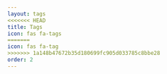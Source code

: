 ```yaml
---
layout: tags
<<<<<<< HEAD
title: Tags
icon: fas fa-tags
=======
icon: fas fa-tag
>>>>>>> 1a148b47672b35d180699fc905d033785c8bbe28
order: 2
---
```

